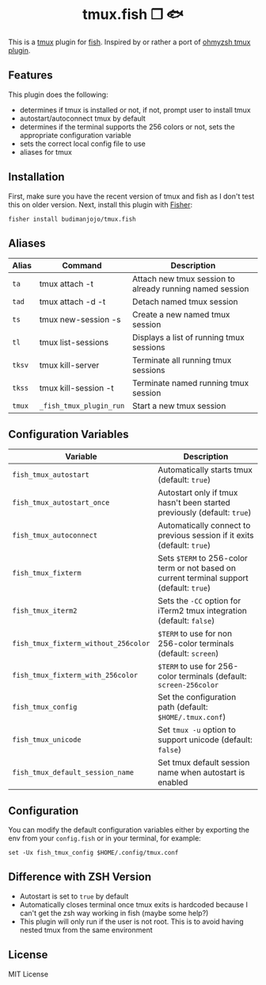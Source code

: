 <div align="center">

# tmux.fish ❐ 🐟

</div>

This is a [tmux](https://github.com/tmux/tmux) plugin for [fish](https://fishshell.com/). Inspired by or rather a port of [ohmyzsh tmux plugin](https://github.com/ohmyzsh/ohmyzsh/tree/master/plugins/tmux).

## Features

This plugin does the following:

- determines if tmux is installed or not, if not, prompt user to install tmux
- autostart/autoconnect tmux by default
- determines if the terminal supports the 256 colors or not, sets the appropriate configuration variable
- sets the correct local config file to use
- aliases for tmux

## Installation

First, make sure you have the recent version of tmux and fish as I don't test this on older version. Next, install this plugin with [Fisher](https://github.com/jorgebucaran/fisher):
```
fisher install budimanjojo/tmux.fish
```

## Aliases

| Alias  | Command                | Description                                               |
| ------ | -----------------------|---------------------------------------------------------- |
| `ta`   | tmux attach -t         | Attach new tmux session to already running named session  |
| `tad`  | tmux attach -d -t      | Detach named tmux session                                 |
| `ts`   | tmux new-session -s    | Create a new named tmux session                           |
| `tl`   | tmux list-sessions     | Displays a list of running tmux sessions                  |
| `tksv` | tmux kill-server       | Terminate all running tmux sessions                       |
| `tkss` | tmux kill-session -t   | Terminate named running tmux session                      |
| `tmux` | `_fish_tmux_plugin_run`| Start a new tmux session                                  |

## Configuration Variables

| Variable                            | Description                                                                               |
|-------------------------------------|-------------------------------------------------------------------------------------------|
| `fish_tmux_autostart`               | Automatically starts tmux (default: `true`)                                               |
| `fish_tmux_autostart_once`          | Autostart only if tmux hasn't been started previously (default: `true`)                   |
| `fish_tmux_autoconnect`             | Automatically connect to previous session if it exits (default: `true`)                   |
| `fish_tmux_fixterm`                 | Sets `$TERM` to 256-color term or not based on current terminal support (default: `true`) |
| `fish_tmux_iterm2`                  | Sets the `-CC` option for iTerm2 tmux integration (default: `false`)                      |
| `fish_tmux_fixterm_without_256color`| `$TERM` to use for non 256-color terminals (default: `screen`)                            |
| `fish_tmux_fixterm_with_256color`   | `$TERM` to use for 256-color terminals (default: `screen-256color`                        |
| `fish_tmux_config`                  | Set the configuration path (default: `$HOME/.tmux.conf`)                                  |
| `fish_tmux_unicode`                 | Set `tmux -u` option to support unicode (default: `false`)                                |
| `fish_tmux_default_session_name`    | Set tmux default session name when autostart is enabled                                   |

## Configuration

You can modify the default configuration variables either by exporting the env from your `config.fish` or in your terminal, for example:
```
set -Ux fish_tmux_config $HOME/.config/tmux.conf
```

## Difference with ZSH Version

- Autostart is set to `true` by default
- Automatically closes terminal once tmux exits is hardcoded because I can't get the zsh way working in fish (maybe some help?)
- This plugin will only run if the user is not root. This is to avoid having nested tmux from the same environment

## License
MIT License
